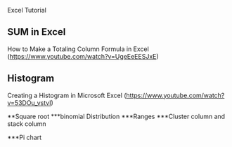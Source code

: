 Excel Tutorial


SUM in Excel
------------- 
How to Make a Totaling Column Formula in Excel (https://www.youtube.com/watch?v=UgeEeEESJxE)

Histogram
------------
Creating a Histogram in Microsoft Excel (https://www.youtube.com/watch?v=53DOu_vstvI)

**Square root
***binomial Distribution
***Ranges
***Cluster column and stack column

***Pi chart

